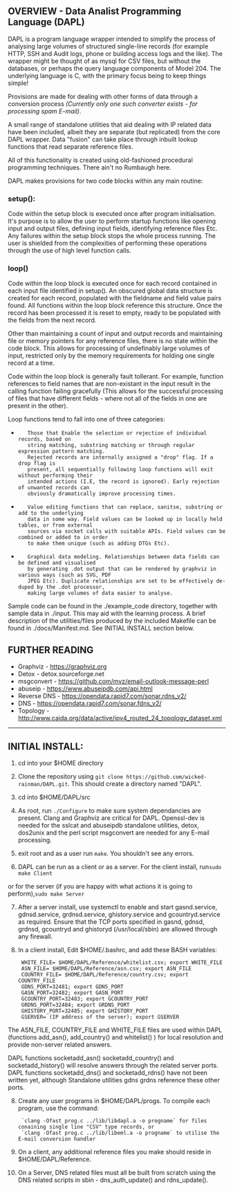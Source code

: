 ##                        OVERVIEW - Data Analist Programming Language (DAPL)

DAPL is a program language wrapper intended to simplify the process of analysing large volumes of structured 
single-line records (for example HTTP, SSH and Audit logs, phone or building access logs and the like). 
The wrapper might be thought of as mysql for CSV files, but without the databases, or perhaps the query language 
components of Model 204. The underlying language is C, with the primary focus being to keep things simple!

Provisions are made for dealing with other forms of data through a conversion process 
_(Currently only one such converter exists - for processing spam E-mail)_. 

A small range of standalone utilities that aid dealing with IP related data have been included, albeit they are 
separate (but replicated) from the core DAPL wrapper. Data "fusion" can take place through inbuilt lookup functions
that read separate reference files. 

All of this functionality is created using old-fashioned procedural programming techniques. There ain't no Rumbaugh here.

DAPL makes provisions for two code blocks within any main routine:

### setup():
Code within the setup block is executed once after program initialisation. It's purpose is to 
allow the user to perform startup functions like opening input and output files, defining input 
fields, identifying reference files Etc. Any failures within the setup block stops the whole process 
running. The user is shielded from the complexities of performing these operations through the use
of high level function calls.  

### loop()  

Code within the loop block is executed once for each record contained in each input file identified 
in setup(). An obscured global data structure is created for each record, populated with the fieldname and 
field value pairs found. All functions within the loop block reference this structure. Once the record has 
been processed it is reset to empty, ready to be populated with the fields from the next record. 
    
Other than maintaining a count of input and output records and maintaining file or memory pointers for any 
reference files, there is no state within the code block. This allows for processing of undefinably 
large volumes of input, restricted only by the memory requirements for holding one single record at a time.  

Code within the loop block is generally fault tollerant. For example, function references to field names 
that are non-existant in the input result in the calling function failing gracefully (This allows for the 
successful processing of files that have different fields - where not all of the fields in one are present 
in the other).  

Loop functions tend to fall into one of three categories:

-        Those that Enable the selection or rejection of individual records, based on
         string matching, substring matching or through regular expression pattern matching. 
         Rejected records are internally assigned a "drop" flag. If a drop flag is 
         present, all sequentially following loop functions will exit without performing their 
         intended actions (I.E, the record is ignored). Early rejection of unwanted records can 
         obviously dramatically improve processing times.
         
-        Value editing functions that can replace, sanitse, substring or add to the underlying
         data in some way. Field values can be looked up in locally held tables, or from external
         sources via socket calls with suitable APIs. Field values can be combined or added to in order
         to make them unique (such as adding DTGs Etc). 
         
-        Graphical data modeling. Relationships between data fields can be defined and visualised
         by generating .dot output that can be rendered by graphviz in various ways (such as SVG, PDF 
         JPEG Etc). Duplicate relationships are set to be effectively de-duped by the .dot processor, 
         making large volumes of data easier to analyse.
         
Sample code can be found in the ./example_code directory, together with sample data in ./input. This 
may aid with the learning process. A brief description of the utilities/files produced by the included 
Makefile can be found in ./docs/Manifest.md. See INITIAL INSTALL section below.

## FURTHER READING

- Graphviz        - https://graphviz.org
- Detox           - detox.sourceforge.net
- msgconvert      - https://github.com/mvz/email-outlook-message-perl
- abuseip         - https://www.abuseipdb.com/api.html
- Reverse DNS     - https://opendata.rapid7.com/sonar.rdns_v2/
- DNS             - https://opendata.rapid7.com/sonar.fdns_v2/
- Topology        - http://www.caida.org/data/active/ipv4_routed_24_topology_dataset.xml
        
        
------------------------------------------------------------------------------------------------

## INITIAL INSTALL:

1.  cd into your $HOME directory

2.  Clone the repository using `git clone https://github.com/wicked-rainman/DAPL.git`. This should create a 
directory named "DAPL".

3.  cd into $HOME/DAPL/src

4.  As root, run `./Configure` to make sure system dependancies are present. Clang and Graphviz are critical for 
DAPL. Openssl-dev is needed for the  sslcat and abuseipdb standalone utilities, detox, dos2unix and the perl 
script msgconvert are needed for any E-mail processing.

5.  exit root and as a user run `make`. You shouldn't see any errors.

6.  DAPL can be run as a client or as a server. For the client install, run`sudo make Client` 
      
or for the server (if you are happy with what actions it is going to perform),`sudo make Server`

7. After a server install, use systemctl to enable and start gasnd.service, gdnsd.service, grdnsd.service, 
ghistory.service and gcountryd.service as required. Ensure that the TCP ports specified in gasnd, gdnsd, 
grdnsd, gcountryd and ghistoryd (/usr/local/sbin) are allowed through any firewall.


8. In a client install, Edit $HOME/.bashrc, and add these BASH variables:

        WHITE_FILE= $HOME/DAPL/Reference/whitelist.csv; export WHITE_FILE
        ASN_FILE= $HOME/DAPL/Reference/asn.csv; export ASN_FILE
        COUNTRY_FILE= $HOME/DAPL/Reference/country.csv; export COUNTRY_FILE
        GDNS_PORT=32481; export GDNS_PORT
        GASN_PORT=32482; export GASN_PORT
        GCOUNTRY_PORT=32483; export GCOUNTRY_PORT
        GRDNS_PORT=32484; export GRDNS_PORT
        GHISTORY_PORT=32485; export GHISTORY_PORT
        GSERVER= (IP address of the server); export GSERVER
        
The ASN_FILE, COUNTRY_FILE and WHITE_FILE files are used within DAPL (functions add_asn(), add_country() 
and whitelist() ) for local resolution and provide non-server related answers. 

DAPL functions socketadd_asn() socketadd_country() and socketadd_history() will resolve answers through 
the related server ports. DAPL functions socketadd_dns() and socketadd_rdns() have not been written yet, 
although Standalone utilities gdns grdns reference these other ports. 

8. Create any user programs in $HOME/DAPL/progs. To compile each program, use the command:

        `clang -Ofast prog.c ../lib/libdapl.a -o progname` for files conaining single line "CSV" type records, or
        `clang -Ofast prog.c ../lib/libeml.a -o progname` to utilise the E-mail conversion handler

9. On a client, any additional reference files you make should reside in $HOME/DAPL/Reference. 

10. On a Server, DNS related files must all be built from scratch using the DNS related scripts in sbin - dns_auth_update() 
and rdns_update(). 



